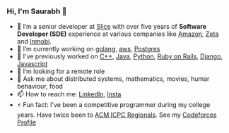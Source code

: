 ### Hi, I'm Saurabh 👋





- 🔭 I’m a senior developer at [Slice](https://www.sliceit.com/) with over five years of **Software Developer (SDE)** experience at various companies like [Amazon](https://www.amazon.in/), [Zeta](https://www.zeta.tech/in/) and [Inmobi](https://www.inmobi.com/).
- 🌱 I’m currently working on [golang](https://go.dev/), [aws](https://aws.amazon.com/), [Postgres](https://www.postgresql.org/)
- 👯 I've previously worked on [C++](https://en.wikipedia.org/wiki/C%2B%2B), [Java](https://www.java.com/en/), [Python](https://www.python.org/), [Ruby on Rails](https://rubyonrails.org/), [Django](https://www.djangoproject.com/), [Javascript](https://www.javascript.com/)
- 🤔 I’m looking for a remote role
- 💬 Ask me about distributed systems, mathematics, movies, humar behaviour, food
- 📫 How to reach me: [LinkedIn](https://www.linkedin.com/in/saurabh-anand-189762117/), [Insta](https://www.instagram.com/saurabh.anand007/)
- ⚡ Fun fact: I've been a competitive programmer during my college years. Have twice been to [ACM ICPC Regionals](https://icpc.global/). See my [Codeforces Profile](https://codeforces.com/profile/wineColoredDays)

